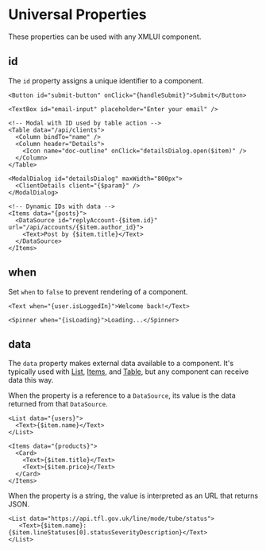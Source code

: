 # Universal Properties

These properties can be used with any XMLUI component.

## id

The `id` property assigns a unique identifier to a component.

```xmlui
<Button id="submit-button" onClick="{handleSubmit}">Submit</Button>
```

```xmlui
<TextBox id="email-input" placeholder="Enter your email" />
```


```xmlui /detailsDialog/
<!-- Modal with ID used by table action -->
<Table data="/api/clients">
  <Column bindTo="name" />
  <Column header="Details">
    <Icon name="doc-outline" onClick="detailsDialog.open($item)" />
  </Column>
</Table>

<ModalDialog id="detailsDialog" maxWidth="800px">
  <ClientDetails client="{$param}" />
</ModalDialog>
```

```xmlui
<!-- Dynamic IDs with data -->
<Items data="{posts}">
  <DataSource id="replyAccount-{$item.id}" url="/api/accounts/{$item.author_id}">
    <Text>Post by {$item.title}</Text>
  </DataSource>
</Items>
```

## when

Set `when` to `false` to prevent rendering of a component.

```xmlui
<Text when="{user.isLoggedIn}">Welcome back!</Text>
```

```xmlui
<Spinner when="{isLoading}">Loading...</Spinner>
```

## data

The `data` property makes external data available to a component. It's typically used with [List](/components/List), [Items](/components/Items), and [Table](/components/Table), but any component can receive data this way.

When the property is a reference to a `DataSource`, its value is the data returned from that `DataSource`.

```xmlui
<List data="{users}">
  <Text>{$item.name}</Text>
</List>
```

```xmlui
<Items data="{products}">
  <Card>
    <Text>{$item.title}</Text>
    <Text>{$item.price}</Text>
  </Card>
</Items>
```

When the property is a string, the value is interpreted as an URL that returns JSON.

```xmlui
<List data="https://api.tfl.gov.uk/line/mode/tube/status">
   <Text>{$item.name}: {$item.lineStatuses[0].statusSeverityDescription}</Text>
</List>
```
